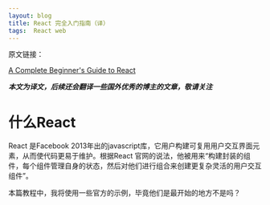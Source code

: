 ```yaml
---
layout: blog  
title: React 完全入门指南（译）
tags:  React web
---
```


原文链接：

[A Complete Beginner's Guide to React](https://zen-of-programming.com/beginners-guide-react)

***本文为译文，后续还会翻译一些国外优秀的博主的文章，敬请关注***



# 什么React

React 是Facebook 2013年出的javascript库，它用户构建可复用用户交互界面元素，从而使代码更易于维护。根据React 官网的说法，他被用来“构建封装的组件，每个组件管理自身的状态，然后对他们进行组合来创建更复杂灵活的用户交互组件”。



本篇教程中，我将使用一些官方的示例，毕竟他们是最开始的地方不是吗？











